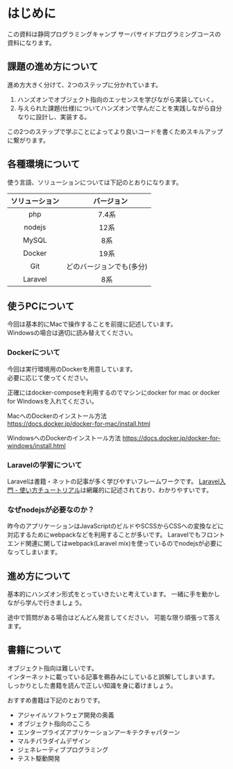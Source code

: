 # はじめに

この資料は静岡プログラミングキャンプ サーバサイドプログラミングコースの資料になります。


## 課題の進め方について

進め方大きく分けて、2つのステップに分かれています。

1. ハンズオンでオブジェクト指向のエッセンスを学びながら実装していく。
1. 与えられた課題(仕様)についてハンズオンで学んだことを実践しながら自分なりに設計し、実装する。

この2つのステップで学ぶことによってより良いコードを書くためスキルアップに繋がります。


## 各種環境について

使う言語、ソリューションについては下記のとおりになります。

|  ソリューション    | 　バージョン     |
| :--------------: | :------------: |
| php  | 7.4系 |  
| nodejs | 12系 | 
| MySQL | 8系 |
| Docker | 19系 | 
| Git | どのバージョンでも(多分) |
| Laravel | 8系 | 


## 使うPCについて

今回は基本的にMacで操作することを前提に記述しています。  
Windowsの場合は適切に読み替えてください。

### Dockerについて

今回は実行環境用のDockerを用意しています。  
必要に応じて使ってください。

正確にはdocker-composeを利用するのでマシンにdocker for mac or docker for Windowsを入れてください。

MacへのDockerのインストール方法  
https://docs.docker.jp/docker-for-mac/install.html

WindowsへのDockerのインストール方法
https://docs.docker.jp/docker-for-windows/install.html


### Laravelの学習について
Laravelは書籍・ネットの記事が多く学びやすいフレームワークです。
[Laravel入門 - 使い方チュートリアル](https://qiita.com/sano1202/items/6021856b70e4f8d3dc3d)は網羅的に記述されており、わかりやすいです。

### なぜnodejsが必要なのか？
昨今のアプリケーションはJavaScriptのビルドやSCSSからCSSへの変換などに対応するためにwebpackなどを利用することが多いです。
Laravelでもフロントエンド関連に関してはwebpack(Laravel mix)を使っているのでnodejsが必要になってしまいます。


## 進め方について

基本的にハンズオン形式をとっていきたいと考えています。
一緒に手を動かしながら学んで行きましょう。

途中で質問がある場合はどんどん発言してください。
可能な限り頑張って答えます。

## 書籍について

オブジェクト指向は難しいです。  
インターネットに載っている記事を鵜呑みにしていると誤解してしまいます。  
しっかりとした書籍を読んで正しい知識を身に着けましょう。


おすすめ書籍は下記のとおりです。

- アジャイルソフトウェア開発の奥義
- オブジェクト指向のこころ 
- エンタープライズアプリケーションアーキテクチャパターン
- マルチパラダイムデザイン
- ジェネレーティブプログラミング
- テスト駆動開発
